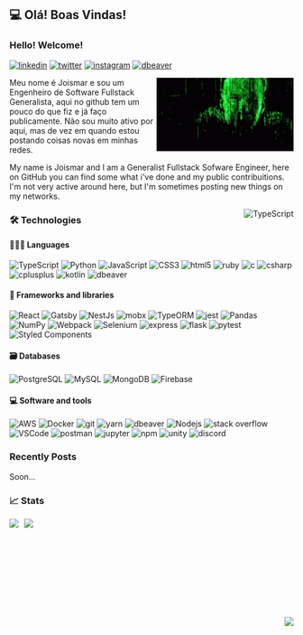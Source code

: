 
## 💻 Olá! Boas Vindas!
### Hello! Welcome!

<a href="https://www.linkedin.com/in/joismar-braga-b6a5b514b/"><img alt="linkedin" src="https://img.shields.io/badge/-LinkedIn-303134?style=flat-square&logo=linkedin&logoColor=white&labelColor=2867B2" /></a>
<a href="https://twitter.com/JoismarBraga"><img alt="twitter" src="https://img.shields.io/badge/-Twitter-303134?style=flat-square&logo=twitter&logoColor=white&labelColor=43BDF0" /></a>
<a href="https://www.instagram.com/joismar/"><img alt="instagram" src="https://img.shields.io/badge/-Instagram-303134?style=flat-square&logo=instagram&logoColor=white&labelColor=BA31A2" /></a>
<a href="https://joismar.dev"><img alt="dbeaver" src="https://custom-icon-badges.demolab.com/badge/-More_links-303134?style=flat-square&logo=koji&logoColor=white&labelColor=1D1D1F" /></a>

<p>
  <img height="130em" align="right" alt="neo from matrix putting on glasses"  src="the-matrix.gif" />
</p>

Meu nome é Joismar e sou um Engenheiro de Software Fullstack Generalista, aqui no github tem um pouco do que fiz e já faço publicamente. Não sou muito ativo por aqui, mas de vez em quando estou postando coisas novas em minhas redes.

My name is Joismar and I am a Generalist Fullstack Sofware Engineer, here on GitHub you can find some what i've done and my public contribuitions. I'm not very active around here, but I'm sometimes posting new things on my networks.

<img align="right" alt="TypeScript" src="https://img.shields.io/badge/_-Currently_working-303134?style=flat-square&logoColor=white&labelColor=97CA00" />

### 🛠️ Technologies

#### 👨🏻‍💻 Languages
<p>
  <img alt="TypeScript" src="https://img.shields.io/badge/TypeScript-_-97CA00?style=flat-square&logo=typescript&logoColor=white&labelColor=007ACC" />
  <img alt="Python" src="https://img.shields.io/badge/Python-_-97CA00?style=flat-square&logo=python&logoColor=white&labelColor=3C76A6" />
  <img alt="JavaScript" src="https://img.shields.io/badge/JavaScript-_-97CA00?style=flat-square&logo=javascript&logoColor=black&labelColor=EFD81D" />
  <img alt="CSS3" src="https://img.shields.io/badge/CSS-_-97CA00?style=flat-square&logo=css3&logoColor=white&labelColor=0066B6" />
  <img alt="html5" src="https://img.shields.io/badge/HTML5-_-97CA00?style=flat-square&logo=html5&logoColor=white&labelColor=E34F26" />
  <img alt="ruby" src="https://img.shields.io/badge/-Ruby-CC342D?style=flat-square&logo=ruby&logoColor=white" />
  <img alt="c" src="https://img.shields.io/badge/-C-15629F?style=flat-square&logo=c&logoColor=white" />
  <img alt="csharp" src="https://img.shields.io/badge/-C%23-612C8B?style=flat-square&logo=csharp&logoColor=white" />
  <img alt="cplusplus" src="https://img.shields.io/badge/-C++-990F40?style=flat-square&logo=cplusplus&logoColor=white" />
  <img alt="kotlin" src="https://img.shields.io/badge/-Kotlin-7F52FF?style=flat-square&logo=kotlin&logoColor=white" />
  <img alt="dbeaver" src="https://custom-icon-badges.demolab.com/badge/-Java-0F7796?style=flat-square&logo=java&logoColor=white" />
</p>

#### 🧩 Frameworks and libraries
<p>
  <img alt="React" src="https://img.shields.io/badge/React-_-97CA00?style=flat-square&logo=react&logoColor=white&labelColor=45b8d8" />
  <img alt="Gatsby" src="https://img.shields.io/badge/Gatsby-_-97CA00?style=flat-square&logo=gatsby&logoColor=white&labelColor=663399" />
  <img alt="NestJs" src="https://img.shields.io/badge/NestJs-_-97CA00?style=flat-square&logo=nestjs&logoColor=white&labelColor=ea2845" />
  <img alt="mobx" src="https://img.shields.io/badge/MobX-_-97CA00?style=flat-square&logo=mobx&logoColor=white&labelColor=DC5E15" />
  <img alt="TypeORM" src="https://img.shields.io/badge/TypeORM-_-97CA00?style=flat-square&logo=typeorm&logoColor=white&labelColor=FE0902" />
  <img alt="jest" src="https://img.shields.io/badge/Jest-_-97CA00?style=flat-square&logo=jest&logoColor=white&labelColor=C21325" />
  <img alt="Pandas" src="https://img.shields.io/badge/Pandas-_-120751?style=flat-square&logo=pandas&logoColor=white&labelColor=120751" />
  <img alt="NumPy" src="https://img.shields.io/badge/NumPy-_-4BA6C9?style=flat-square&logo=numpy&logoColor=white&labelColor=4BA6C9" />
  <img alt="Webpack" src="https://img.shields.io/badge/-Webpack-8DD6F9?style=flat-square&logo=webpack&logoColor=black" />
  <img alt="Selenium" src="https://img.shields.io/badge/-Selenium-00AE00?style=flat-square&logo=selenium&logoColor=white" />
  <img alt="express" src="https://img.shields.io/badge/-ExpressJS-45515B?style=flat-square&logo=express&logoColor=white" />
  <img alt="flask" src="https://img.shields.io/badge/-Flask-0D1117?style=flat-square&logo=flask&logoColor=white" />
  <img alt="pytest" src="https://img.shields.io/badge/-Pytest-0A9EDC?style=flat-square&logo=pytest&logoColor=white" />
  <img alt="Styled Components" src="https://img.shields.io/badge/-Styled_Components-db7092?style=flat-square&logo=styled-components&logoColor=white" />
</p>

#### 🗃️ Databases
<p>
  <img alt="PostgreSQL" src="https://img.shields.io/badge/PostgreSQL-_-97CA00?style=flat-square&logo=postgresql&logoColor=white&labelColor=4169E1" />
  <img alt="MySQL" src="https://img.shields.io/badge/-MySQL-3E6E93?style=flat-square&logo=mysql&logoColor=white" />
  <img alt="MongoDB" src="https://img.shields.io/badge/-MongoDB-53A551?style=flat-square&logo=mongodb&logoColor=white" />
  <img alt="Firebase" src="https://img.shields.io/badge/-Firebase-F5820D?style=flat-square&logo=firebase&logoColor=white" />
</p>

#### 💻 Software and tools
<p>
  <img alt="AWS" src="https://img.shields.io/badge/AWS-_-97CA00?style=flat-square&logo=amazon&logoColor=white&labelColor=F68D0F" />
  <img alt="Docker" src="https://img.shields.io/badge/Docker-_-97CA00?style=flat-square&logo=docker&logoColor=white&labelColor=46a2f1" />
  <img alt="git" src="https://img.shields.io/badge/Git-_-97CA00?style=flat-square&logo=git&logoColor=white&labelColor=F05032" />
  <img alt="yarn" src="https://img.shields.io/badge/Yarn-_-97CA00?style=flat-square&logo=yarn&logoColor=white&labelColor=2C8EBB" />
  <img alt="dbeaver" src="https://custom-icon-badges.demolab.com/badge/Dbeaver-_-97CA00?style=flat-square&logo=dbeaver-mono&logoColor=white&labelColor=372923" />
  <img alt="Nodejs" src="https://img.shields.io/badge/NodeJS-_-97CA00?style=flat-square&logo=Node.js&logoColor=white&labelColor=43853d" />
  <img alt="stack overflow" src="https://img.shields.io/badge/Stack_Overflow-_-97CA00?style=flat-square&logo=stackoverflow&logoColor=white&labelColor=E2722A" />
  <img alt="VSCode" src="https://img.shields.io/badge/VSCode-_-97CA00?style=flat-square&logo=visualstudiocode&logoColor=white&labelColor=0D79CE" />
  <img alt="postman" src="https://img.shields.io/badge/Postman-_-97CA00?style=flat-square&logo=postman&logoColor=white&labelColor=E2722A" />
  <img alt="jupyter" src="https://img.shields.io/badge/-Jupyter-E2722A?style=flat-square&logo=jupyter&logoColor=white" />
  <img alt="npm" src="https://img.shields.io/badge/-NPM-CB3837?style=flat-square&logo=npm&logoColor=white" />
  <img alt="unity" src="https://img.shields.io/badge/-Unity-0E0A09?style=flat-square&logo=unity&logoColor=white" />
  <img alt="discord" src="https://img.shields.io/badge/-Discord-525EDD?style=flat-square&logo=discord&logoColor=white" />
</p>

### Recently Posts
Soon...

### 📈 Stats

<div style="display: flex; flex-wrap: wrap; align-items: start; justify-content: flex-start">

  <img height="150em" style="margin: 0 10px 10px 0" src="https://github-readme-stats.vercel.app/api?username=joismar&theme=great-gatsby&show_icons=true&count_private=true&hide_rank=true"/>
  <img height="150em" src="https://github-readme-stats.vercel.app/api/top-langs/?username=joismar&theme=great-gatsby&layout=compact&langs_count=6"/>

</div>
<p>
<p>
<div align="right">
  
  ![](https://komarev.com/ghpvc/?username=joismar&color=E34F26&style=for-the-badge&label=VIEWS)
  
</div>
